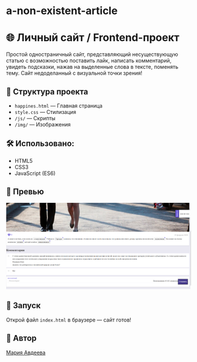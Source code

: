 # a-non-existent-article
# 🌐 Личный сайт / Frontend-проект

Простой одностраничный сайт, представляющий несуществующую статью с возможностью поставить лайк, написать комментарий, увидеть подсказки, нажав на выделенные слова в тексте, поменять тему. Сайт недоделанный с визуальной точки зрения!

## 📁 Структура проекта
- `happines.html` — Главная страница
- `style.css` — Стилизация
- `/js/` — Cкрипты
- `/img/` — Изображения

## 🛠 Использовано:
- HTML5
- CSS3
- JavaScript (ES6)

## 📸 Превью
![Превью](img/preview.png)

## 🚀 Запуск
Открой файл `index.html` в браузере — сайт готов!

## 📌 Автор
[Мария Авдеева](https://github.com/marywwer)
